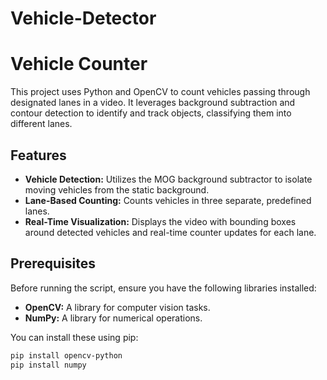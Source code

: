 # Vehicle-Detector
# Vehicle Counter

This project uses Python and OpenCV to count vehicles passing through designated lanes in a video. It leverages background subtraction and contour detection to identify and track objects, classifying them into different lanes.

## Features

- **Vehicle Detection:** Utilizes the MOG background subtractor to isolate moving vehicles from the static background.
- **Lane-Based Counting:** Counts vehicles in three separate, predefined lanes.
- **Real-Time Visualization:** Displays the video with bounding boxes around detected vehicles and real-time counter updates for each lane.

## Prerequisites

Before running the script, ensure you have the following libraries installed:

- **OpenCV:** A library for computer vision tasks.
- **NumPy:** A library for numerical operations.

You can install these using pip:

```bash
pip install opencv-python
pip install numpy
